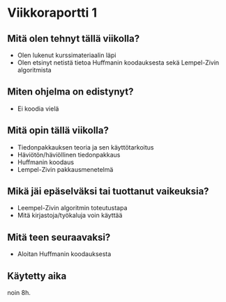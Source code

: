 # Viikkoraportti 1

## Mitä olen tehnyt tällä viikolla?

* Olen lukenut kurssimateriaalin läpi
* Olen etsinyt netistä tietoa Huffmanin koodauksesta sekä Lempel-Zivin algoritmista


## Miten ohjelma on edistynyt?

* Ei koodia vielä

## Mitä opin tällä viikolla?

* Tiedonpakkauksen teoria ja sen käyttötarkoitus
* Häviötön/häviöllinen tiedonpakkaus
* Huffmanin koodaus
* Lempel-Zivin pakkausmenetelmä

## Mikä jäi epäselväksi tai tuottanut vaikeuksia?

* Leempel-Zivin algoritmin toteutustapa
* Mitä kirjastoja/työkaluja voin käyttää

## Mitä teen seuraavaksi?

* Aloitan Huffmanin koodauksesta

## Käytetty aika

noin 8h.